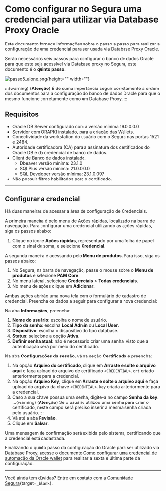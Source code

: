 # Como configurar no Segura uma credencial para utilizar via Database Proxy Oracle

Este documento fornece informações sobre o passo a passo para realizar a configuração de uma credencial para ser usada via Database Proxy Oracle.

Serão necessários seis passos para configurar o banco de dados Oracle para que este seja acessível via Database proxy no Segura, este documento é o **quinto passo**.

![passo5_alone.png](https://cdn.document360.io/5a1d58df-64ce-42a2-8b23-688477d32f33/Images/Documentation/passo5_alone%281%29.png){height="" width=""}

:::(warning) (**Atenção**)
É de suma importância seguir corretamente a ordem dos documentos para a configuração do banco de dados Oracle para que o mesmo funcione corretamente como um Database Proxy.
:::

## Requisitos

* Oracle DB Server configurado com a versão mínima 19.0.0.0.0
* Servidor com ORAPKI instalado, para a criação das Wallets.
* Conectividade da workstation do usuário com o Segura nas portas 1521 e 2484.
* Autoridade certificadora (CA) para a assinatura dos certificados do Oracle DB e da credencial de banco de dados.
* Client de Banco de dados instalado.
    * Dbeaver versão mínima: 23.1.0
    * SQLPlus versão mínima: 21.0.0.0.0
    * SQL Developer versão mínima: 23.1.0.097
* Não possuir filtros habilitados para o certificado.

---
## Configurar a credencial
Há duas maneiras de acessar a área de configuração de Credenciais.

A primeira maneira é pelo menu de Ações rápidas, localizado na barra de navegação. Para configurar uma credencial utilizando as ações rápidas, siga os passos abaixo:

1. Clique no ícone **Ações rápidas**, representado por uma folha de papel com o sinal de soma, e selecione **Credencial**.

A segunda maneira é acessando pelo **Menu de produtos**. Para isso, siga os passos abaixo:

1. No Segura, na barra de navegação, passe o mouse sobre o **Menu de produtos** e selecione **PAM Core**.
2. No menu lateral, selecione **Credenciais** > **Todas credenciais**.
3. No menu de ações clique em **Adicionar**.

Ambas ações abrirão uma nova tela com o formulário de cadastro de credencial. Preencha os dados a seguir para configurar a nova credencial:

Na aba **Informações**, preencha:

1. **Nome do usuário**: escolha o nome de usuário.
2. **Tipo da senha**: escolha **Local Admin** ou **Local User**.
3. **Dispositivo**: escolha o dispositivo do tipo database.
4. **Status**: selecione a opção **Ativa**.
5. **Definir senha atual**: não é necessário criar uma senha, visto que a autenticação será por meio do certificado.

Na aba **Configurações da sessão**, vá na seção **Certificado** e preencha:

1. Na opção **Arquivo do certificado**, clique em **Arraste e solte o arquivo aqui** e faça upload do arquivo de certificado `<CREDENTIAL>.crt` criado anteriormente para a credencial.
2. Na opção **Arquivo Key**, clique em **Arraste e solte o arquivo aqui** e faça upload do arquivo da chave `<CREDENTIAL>.key` criada anteriormente para a credencial.
3. Caso a sua chave possua uma senha, digite-a no campo **Senha da key**.
    :::(warning) (**Atenção**)
    Se o usuário utilizou uma senha para criar o certificado, neste campo será preciso inserir a mesma senha criada pelo usuário.
    :::
4. Vá até a aba **Revisão**.
5. Clique em **Salvar**.

Uma mensagem de confirmação será exibida pelo sistema, certificando que a credencial está cadastrada.

Finalizando o quinto passo da configuração do Oracle para ser utilizado via Database Proxy, acesse o documento [Como configurar uma credencial de automação da Oracle wallet](/v4/docs/pt/pam-sessions-how-to-configure-oracle-wallet-automation-credential) para realizar a sexta e última parte da configuração.

---
Você ainda tem dúvidas? Entre em contato com a [Comunidade Segura](https://community.Segura.io/){target=`_blank`}.